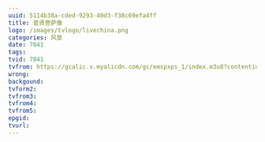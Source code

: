 ```yaml
---
uuid: 5114b38a-cded-9293-40d3-f38c69efa4ff
title: 普贤菩萨像
logo: /images/tvlogo/livechina.png
categories: 风景
date: 7041
tags:
tvid: 7041
tvfrom: https://gcalic.v.myalicdn.com/gc/emspxps_1/index.m3u8?contentid=2820180516001
wrong:
backgound:
tvform2:
tvfrom3:
tvfrom4:
tvfrom5:
epgid:
tvurl:
---
```

